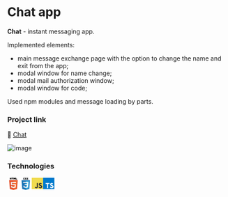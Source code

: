 # Chat app

**Chat** -  instant messaging app. 

Implemented elements:
- main message exchange page with the option to change the name and exit from the app;
- modal window for name change;
- modal mail authorization window;
- modal window for code;

Used npm modules and message loading by parts.
<br/>

### Project link
🌱 [Chat](https://clinquant-croquembouche-c54db1.netlify.app/) 

![image](https://user-images.githubusercontent.com/109591423/205514486-c97be4e5-05d2-4172-b5f3-ed04598e3738.png)


### Technologies

<img align='left' alt='HTML' width='28px' src='https://raw.githubusercontent.com/github/explore/80688e429a7d4ef2fca1e82350fe8e3517d3494d/topics/html/html.png' />
<img align='left' alt='CSS' width='28px' src='https://raw.githubusercontent.com/github/explore/80688e429a7d4ef2fca1e82350fe8e3517d3494d/topics/css/css.png' />
<img align='left' alt='JavaScript' width='26px' src='https://raw.githubusercontent.com/github/explore/80688e429a7d4ef2fca1e82350fe8e3517d3494d/topics/javascript/javascript.png' />
<img align='left' alt='TypeScript' width='26px' src='https://raw.githubusercontent.com/github/explore/80688e429a7d4ef2fca1e82350fe8e3517d3494d/topics/typescript/typescript.png' />
